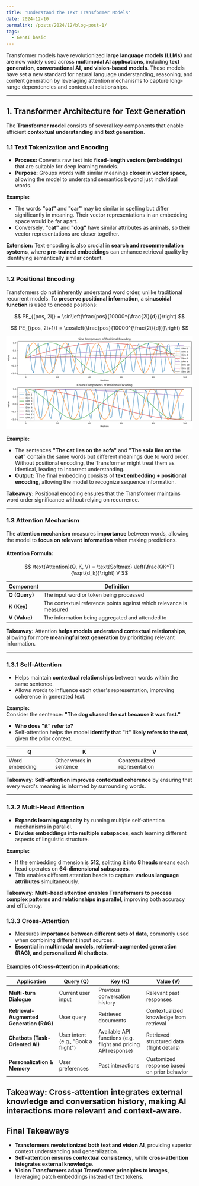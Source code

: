 ```yaml
---
title: 'Understand the Text Transformer Models'
date: 2024-12-10
permalink: /posts/2024/12/blog-post-1/
tags:
  - GenAI basic
---
```


Transformer models have revolutionized **large language models (LLMs)** and are now widely used across **multimodal AI applications**, including **text generation, conversational AI, and vision-based models**. These models have set a new standard for natural language understanding, reasoning, and content generation by leveraging attention mechanisms to capture long-range dependencies and contextual relationships.


---

## **1. Transformer Architecture for Text Generation**
The **Transformer model** consists of several key components that enable efficient **contextual understanding** and **text generation**.  

### **1.1 Text Tokenization and Encoding**
- **Process:** Converts raw text into **fixed-length vectors (embeddings)** that are suitable for deep learning models.
- **Purpose:** Groups words with similar meanings **closer in vector space**, allowing the model to understand semantics beyond just individual words.

**Example:**
- The words **"cat"** and **"car"** may be similar in spelling but differ significantly in meaning. Their vector representations in an embedding space would be far apart.
- Conversely, **"cat"** and **"dog"** have similar attributes as animals, so their vector representations are closer together.

**Extension:** Text encoding is also crucial in **search and recommendation systems**, where **pre-trained embeddings** can enhance retrieval quality by identifying semantically similar content.

---

### **1.2 Positional Encoding**
Transformers do not inherently understand word order, unlike traditional recurrent models. To **preserve positional information**, a **sinusoidal function** is used to encode positions:

$$
PE_{(pos, 2i)} = \sin\left(\frac{pos}{10000^{\frac{2i}{d}}}\right)
$$

$$
PE_{(pos, 2i+1)} = \cos\left(\frac{pos}{10000^{\frac{2i}{d}}}\right)
$$

<p align="center"><img src="/_posts/pe.png"  width="550" class="inline"/></p>



**Example:**
- The sentences **"The cat lies on the sofa"** and **"The sofa lies on the cat"** contain the same words but different meanings due to word order. Without positional encoding, the Transformer might treat them as identical, leading to incorrect understanding.
- **Output:** The final embedding consists of **text embedding + positional encoding**, allowing the model to recognize sequence information.

**Takeaway:** Positional encoding ensures that the Transformer maintains word order significance without relying on recurrence.

---

### **1.3 Attention Mechanism**
The **attention mechanism** measures **importance** between words, allowing the model to **focus on relevant information** when making predictions.

#### **Attention Formula:**
$$
\text{Attention}(Q, K, V) = \text{Softmax} \left(\frac{QK^T}{\sqrt{d_k}}\right) V
$$

| **Component** | **Definition** |
|--------------|---------------|
| **Q (Query)** | The input word or token being processed |
| **K (Key)** | The contextual reference points against which relevance is measured |
| **V (Value)** | The information being aggregated and attended to |

**Takeaway:** Attention **helps models understand contextual relationships**, allowing for more **meaningful text generation** by prioritizing relevant information.

---

### **1.3.1 Self-Attention**
- Helps maintain **contextual relationships** between words within the same sentence.
- Allows words to influence each other's representation, improving coherence in generated text.

**Example:**  
Consider the sentence: **"The dog chased the cat because it was fast."**
- **Who does "it" refer to?**
- Self-attention helps the model **identify that "it" likely refers to the cat**, given the prior context.

| **Q** | **K** | **V** |
|-------|-------|-------|
| Word embedding | Other words in sentence | Contextualized representation |

**Takeaway:** **Self-attention improves contextual coherence** by ensuring that every word's meaning is informed by surrounding words.

---

### **1.3.2 Multi-Head Attention**
- **Expands learning capacity** by running multiple self-attention mechanisms in parallel.
- **Divides embeddings into multiple subspaces**, each learning different aspects of linguistic structure.

**Example:**
- If the embedding dimension is **512**, splitting it into **8 heads** means each head operates on **64-dimensional subspaces**.
- This enables different attention heads to capture **various language attributes** simultaneously.

**Takeaway:** **Multi-head attention enables Transformers to process complex patterns and relationships in parallel**, improving both accuracy and efficiency.



### **1.3.3 Cross-Attention**
- Measures **importance between different sets of data**, commonly used when combining different input sources.
- **Essential in multimodal models, retrieval-augmented generation (RAG), and personalized AI chatbots**.

#### **Examples of Cross-Attention in Applications:**

| **Application** | **Query (Q)** | **Key (K)** | **Value (V)** |
|----------------|--------------|-------------|---------------|
| **Multi-turn Dialogue** | Current user input | Previous conversation history | Relevant past responses |
| **Retrieval-Augmented Generation (RAG)** | User query | Retrieved documents | Contextualized knowledge from retrieval |
| **Chatbots (Task-Oriented AI)** | User intent (e.g., "Book a flight") | Available API functions (e.g. flight and pricing API response) | Retrieved structured data (flight details) |
| **Personalization & Memory** | User preferences | Past interactions | Customized response based on prior behavior |

**Takeaway:** Cross-attention integrates external knowledge and conversation history, making AI interactions more relevant and context-aware.
---


## **Final Takeaways**
- **Transformers revolutionized both text and vision AI**, providing superior context understanding and generalization.
- **Self-attention ensures contextual consistency**, while **cross-attention integrates external knowledge**.
- **Vision Transformers adapt Transformer principles to images**, leveraging patch embeddings instead of text tokens.

